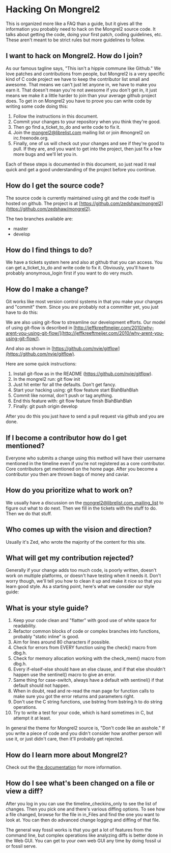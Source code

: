Hacking On Mongrel2
===================

This is organized more like a FAQ than a guide, but it gives all the
information you probably need to hack on the Mongrel2 source code. It talks
about getting the code, doing your first patch, coding guidelines, etc. These
aren't meant to be strict rules but more guidelines to follow.

I want to hack on Mongrel2. How do I join?
--------

As our famous tagline says, "This isn't a hippie commune like Github." We love
patches and contributions from people, but Mongrel2 is a very specific kind of
C code project we have to keep the contributor list small and awesome. That
means we can't just let anyone in, we have to make you earn it. That doesn't
mean you're not awesome if you don't get in, it just means we make it a little
harder to join than your average github project does.
To get in on Mongrel2 you have to prove you can write code by writing some code
doing this:

1. Follow the instructions in this document.
2. Commit your changes to your repository when you think they're good.
3. Then go find a_ticket_to_do and write code to fix it.
4. Join the mongrel2@librelist.com mailing list or join #mongrel2 on
  irc.freenode.org.
5. Finally, one of us will check out your changes and see if they're good to
  pull. If they are, and you want to get into the project, then just fix a
  few more bugs and we'll let you in.

Each of these steps is documented in this document, so just read it real quick
and get a good understanding of the project before you continue.

How do I get the source code?
--------

The source code is currently maintained using git and the code itself is hosted
on github. The project is at [https://github.com/zedshaw/mongrel2](https://github.com/zedshaw/mongrel2).

The two branches available are:

* master
* develop

How do I find things to do?
--------

We have a tickets system here and also at github that you can access. You
can get a_ticket_to_do and write code to fix it. Obviously, you'll have to
probably anonymous_login first if you want to do very much.

How do I make a change?
--------

Git works like most version control systems in that you make your changes
and "commit" them.
Since you are probably not a committer yet, you just have to do this:


We are also using git-flow to streamline our development efforts. Our model
of using git-flow is described in [http://jeffkreeftmeijer.com/2010/why-arent-you-using-git-flow/](http://jeffkreeftmeijer.com/2010/why-arent-you-using-git-flow/).

And also as shown in [https://github.com/nvie/gitflow](https://github.com/nvie/gitflow).

Here are some quick instructions:

1. Install git-flow as in the README (https://github.com/nvie/gitflow).
2. In the mongrel2 run: git flow init
3. Just hit enter for all the defaults. Don't get fancy.
4. Start your hacking using: git flow feature start BlahBlahBlah
5. Commit like normal, don't push or tag anything.
6. End this feature with: git flow feature finish BlahBlahBlah
7. Finally: git push origin develop 

After you do this you just have to send a pull request via github and you 
are done.

If I become a contributor how do I get mentioned?
---------

Everyone who submits a change using this method will have their username
mentioned in the timeline even if you're not registered as a core contributor.
Core contributors get mentioned on the home page.
After you become a contributor you then are thrown bags of money and caviar.

How do you prioritize what to work on?
----------

We usually have a discussion on the mongrel2@librelist.com_mailing_list to
figure out what to do next. Then we fill in the tickets with the stuff to do.
Then we do that stuff.

Who comes up with the vision and direction?
---------

Usually it's Zed, who wrote the majority of the content for this site.

What will get my contribution rejected?
----------

Generally if your change adds too much code, is poorly written, doesn't work on
multiple platforms, or doesn't have testing when it needs it. Don't worry
though, we'll tell you how to clean it up and make it nice so that you learn
good style. As a starting point, here's what we consider our style guide:

What is your style guide?
-----------

1. Keep your code clean and "flatter" with good use of white space for readability.
2. Refactor common blocks of code or complex branches into functions, probably "static inline" is good.
3. Aim for lines around 80 characters if possible.
4. Check for errors from EVERY function using the check() macro from dbg.h.
5. Check for memory allocation working with the check_mem() macro from dbg.h.
6. Every if-elseif-else should have an else clause, and if that else shouldn't happen use the sentinel() macro to give an error.
7. Same thing for case-switch, always have a default with sentinel() if that default should not happen.
8. When in doubt, read and re-read the man page for function calls to make sure you got the error returns and parameters right.
9. Don't use the C string functions, use bstring from bstring.h to do string operations.
10. Try to write a test for your code, which is hard sometimes in C, but attempt it at least.

In general the theme for Mongrel2 source is, "Don't code like an asshole." If
you write a piece of code and you didn't consider how another person will use
it, or just didn't care, then it'll probably get rejected.

How do I learn more about Mongrel2?
-----------

Check out the <a href="/wiki/">the documentation</a> for more information.

How do I see what's been changed on a file or view a diff?
-----------

After you log in you can use the timeline_checkins_only to see the list of
changes. Then you pick one and there's various diffing options.
To see how a file changed, browse for the file in in_Files and find the one you
want to look at. You can then do advanced change logging and diffing of that
file.

The general way fossil works is that you get a lot of features from the command
line, but complex operations like analyzing diffs is better done in the Web
GUI. You can get to your own web GUI any time by doing fossil ui or fossil
serve.
